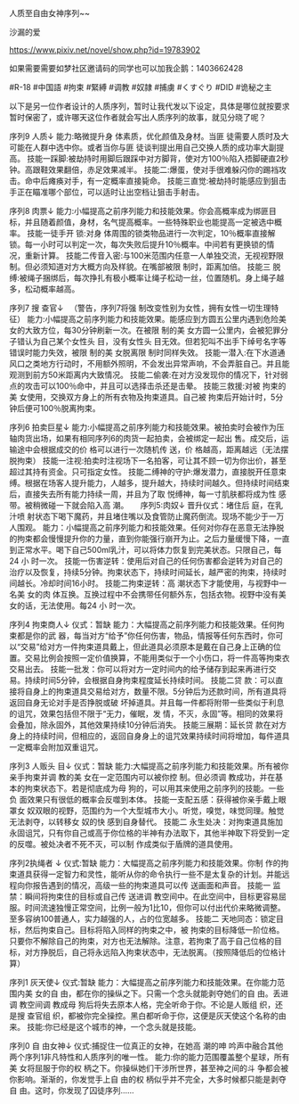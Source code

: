 人质至自由女神序列~~

沙漏的爱

https://www.pixiv.net/novel/show.php?id=19783902

如果需要需要如梦社区邀请码的同学也可以加我企鹅：1403662428

#R-18
#中国語
#拘束
#緊縛
#调教
#奴隷
#捕虜
#くすぐり
#DID
#诡秘之主


以下是另一位作者设计的人质序列，暂时让我代发以下设定，具体是哪位就按要求暂时保密了，或许哪天这位作者就会写出人质序列的故事，就见分晓了呢？


序列9 人质↓
能力:略微提升身 体素质，优化颜值及身材。当匪 徒需要人质时及大可能在人群中选中你。或者当你与匪 徒谈判提出用自己交换人质的成功率大副提高。
技能一踩脚:被劫持时用脚后跟踩中对方脚背，使对方100％陷入捂脚硬直2秒钟。高跟鞋效果翻倍，赤足效果减半。
技能二:爆蛋，使对手很难躲闪你的踢裆攻击。命中后瘫痪对手，有一定概率直接毙命。
技能三直觉:被劫持时能感应到狙击手正在瞄准哪个部位，可以适时让出空档让狙击手射击。

序列8 肉票↓
能力:小幅提高之前序列能力和技能效果。你会高概率成为绑匪目标，并且随着颜值，身材，名气提高概率。一些特殊职业也能提高一定被选中概率。
技能一徒手开 锁:对身 体周围的锁类物品进行一次判定，10％概率直接解锁。每一小时可以判定一次，每次失败后提升10％概率。中间若有更换锁的情况，重新计算。
技能二传音入密:与100米范围内任意一人单独交流，无视视野限 制。但必须知道对方大概方向及样貌。在嘴部被限 制时，距离加倍。
技能三 脱缚:被绳子捆绑后，每次挣扎有极小概率让绳子松动一丝，位置随机。身上绳子越多，松动概率越高。

序列7 搜 查官↓
　（警告，序列7将强 制改变性别为女性，拥有女性一切生理特征）
能力:小幅提高之前序列能力和技能效果。能感应到方圆五公里内遇到危险美 女的大致方位，每30分钟刷新一次。在被限 制的美 女方圆一公里内，会被犯罪分 子错认为自己某个女性头 目，没有女性头 目无效。但若犯叫不出手下绰号名字等错误时能力失效，被限 制的美 女脱离限 制时同样失效。
技能一潜入:在下水道通风口之类地方行动时，不用额外照明，不会发出异常声响，不会弄脏自己。并且能观测到前方50米距离内大致情况。
技能二偷袭:在对方没发现你的情况下，针对弱点的攻击可以100％命中，并且可以选择击杀还是击晕。
技能三救援:对被 拘束的美 女使用，交换双方身上的所有衣物及拘束道具。自己被 拘束后开始计时，5分钟后便可100％脱离拘束。

序列6 拍卖巨星↓
能力:小幅提高之前序列能力和技能效果。被拍卖时会被作为压轴肉货出场，如果有相同序列6的肉货一起拍卖，会被绑定一起出 售。成交后，运输途中会根据成交的价 格可以进行一次随机传 送，价 格越高，距离越远（无法摆脱拘束）
技能一注视:拍卖时注视场下一名拍客，可让其不顾一切为你出价，甚至超过其持有资金。只可指定女性。
技能二缚神的守护:爆发潜力，直接脱开任意束缚。根据在场客人提升能力，人越多，提升越大，持续时间越久。但持续时间结束后，直接失去所有能力持续一周，并且为了取 悦缚神，每一寸肌肤都将成为性 感带。被稍微碰一下就会陷入高 潮。
　
序列5:肉奴↓
晋升仪式：堵住后 庭，在乳汁喷 射状态下喝下魔药，并且堵住嘴以及食管防止魔药倒流。现场不能少于一万 人围观。
能力：小幅提高之前序列能力和技能效果。任何对你存在恶意无法挣脱的拘束都会慢慢提升你的力量，直到你能强行崩开为止。之后力量缓慢下降，一直到正常水平。喝下自己500ml乳汁，可以将体力恢复到完美状态。只限自己，每24 小 时一次。
技能一伤害逆转：使用后对自己的任何伤害都会逆转为对自己的治疗以及恢复，持续5分钟。拘束状态下，持续时间延长，越严密的拘束，持续时间越长。冷却时间16小时。
技能二拘束逆转：高 潮状态下才能使用，与视野中一名美 女的肉 体互换。互换过程中不会携带任何额外东，包括衣物。视野中没有美 女的话，无法使用。每24 小 时一次。

序列4 拘束商人↓
仪式：暂缺
能力：大幅提高之前序列能力和技能效果。任何拘束都是你的武 器，每当对方“给予”你任何伤害，物品，情报等任何东西时，你可以“交易”给对方一件拘束道具戴上，但此道具必须原本是戴在自己身上正确的位置。交易比例会按照一定价值换算，不能用类似于一个小伤口，将一件高等拘束衣交易出去。
技能一批发：你可以将对方一定时间内的给予储存到起来再进行交易。持续时间5分钟，会根据自身拘束程度延长持续时间。
技能二贷 款：可以直接将自身上的拘束道具交易给对方，数量不限。5分钟后为还款时间，所有道具将返回自身无论对手是否挣脱或破 坏掉道具。并且每一件都将附带一些类似于利息的诅咒，效果包括但不限于“无力，催眠，发 情，不灭，永固”等。相同的效果将会叠加，除永固外，其他效果持续10分钟后消失。
技能三展期：延长贷 款在对方身上的持续时间，但相应的，返回自身身上的诅咒效果持续时间将增加，每件道具一定概率会附加双重诅咒。

序列3 人贩头 目↓
仪式：暂缺
能力:大幅提高之前序列能力和技能效果。所有被你亲手拘束并调 教的美 女在一定范围内可以被你控 制。但必须调 教成功，并在基本的拘束状态下。若是彻底成为母 狗的，可以用其来使用之前序列的技能。一些负 面效果只有很低的概率会反噬到本体。
技能一支配五感：获得被你亲手戴上眼罩女 奴双眼的视野，范围约为一个大型城市大小。听觉，嗅觉，味觉同理。触觉无法剥夺，以转移女 奴的快 感到自身替代。
技能二 永生处决：对拘束道具施加永固诅咒，只有你自己或高于你位格的半神有办法取下，其他半神取下将受到一定的反噬。被处决者不死不灭，可以制 作成类似于盾牌的道具使用。

序列2执绳者 ↓
仪式:暂缺
能力：大幅提高之前序列能力和技能效果。你制 作的拘束道具获得一定智力和灵性，能听从你的命令执行一些不是太复杂的计划。并能远程向你报告遇到的情况，高级一些的拘束道具可以传 送画面和声音。
技能一 监 禁：瞬间将拘束住的目标或自己传 送进调 教空间中。在此空间中，目标更容易屈服。时间流速独慢正常空间，比例一般为1比10，但你可以付出代价来略微调整。至多容纳100普通人，实力越强的人，占的位宽越多。
技能二 天地同态：锁定目标，然后拘束自己。目标将陷入同样的拘束之中，被 拘束的目标降低一阶位格。只要你不解除自己的拘束，对方也无法解除。注意，若拘束了高于自己位格的目标，对方挣脱后，自己将永远陷入拘束状态中，无法脱离。（按照降低后的位格计算）

序列1 灰天使↓
仪式:暂缺
能力：大幅提高之前序列能力和技能效果。在你能力范围内美 女的自 由，都在你的操纵之下。只需一个念头就能剥夺她们的自 由。丢进调 教空间调 教成母 狗后将失去原本人格，完全听命于你。不论是人贩组 织，还是搜 查官组 织，都被你完全操控。黑白都听命于你，这便是灰天使这个名称的由来。
技能:你已经是这个城市的神，一个念头就是技能。

序列0 自 由女神↓
仪式:捕捉住一位真正的女神，在她高 潮的呻 吟声中融合其他两个序列1非凡特性和人质序列的唯一性。
能力:你的能力范围覆盖整个星球，所有美 女将屈服于你的权 柄之下。你操纵她们干涉所世界，甚至神之间的斗 争都会被你影响。渐渐的，你发觉手上自 由的权 柄似乎并不完全，大多时候都只能是剥夺自 由。这时，你发现了囚徒序列……